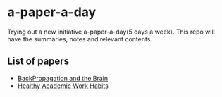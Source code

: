 # a-paper-a-day
Trying out a new initiative a-paper-a-day(5 days a week). This repo will have the summaries, notes and relevant contents.

## List of papers

* [BackPropagation and the Brain](https://github.com/m2kulkarni/a-paper-a-day/blob/main/files/backprop-and-the-brain.pdf)
* [Healthy Academic Work Habits](https://github.com/m2kulkarni/a-paper-a-day/blob/main/files/healthy-work-habits.pdf)

